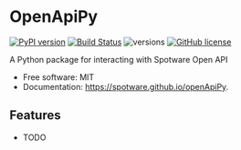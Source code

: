 # OpenApiPy


[![PyPI version](https://badge.fury.io/py/spotware-open-api.svg)](https://badge.fury.io/py/spotware-open-api)
[![Build Status](https://api.cirrus-ci.com/github/spotware/OpenApiPy.svg?branch=main)](https://cirrus-ci.com/github/spotware/OpenApiPy)
![versions](https://img.shields.io/pypi/pyversions/spotware-open-api.svg)
[![GitHub license](https://img.shields.io/github/license/spotware/OpenApiPy.svg)](https://github.com/spotware/OpenApiPy/blob/main/LICENSE)

A Python package for interacting with Spotware Open API


- Free software: MIT
- Documentation: https://spotware.github.io/openApiPy.


## Features

* TODO
